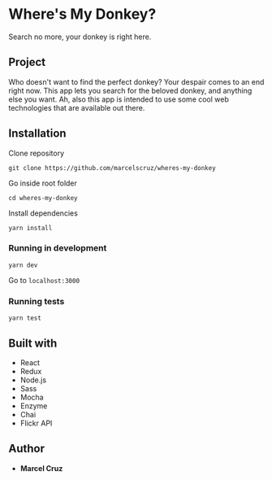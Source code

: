 # Where's My Donkey?

Search no more, your donkey is right here.

## Project

Who doesn't want to find the perfect donkey? Your despair comes to an end right now. This app lets you search for the beloved donkey, and anything else you want. Ah, also this app is intended to use some cool web technologies that are available out there.

## Installation

Clone repository

```
git clone https://github.com/marcelscruz/wheres-my-donkey
```

Go inside root folder

```
cd wheres-my-donkey
```

Install dependencies

```
yarn install
```

### Running in development

```
yarn dev
```

Go to `localhost:3000`

### Running tests

```
yarn test
```

## Built with

- React
- Redux
- Node.js
- Sass
- Mocha
- Enzyme
- Chai
- Flickr API

## Author

- **Marcel Cruz**
